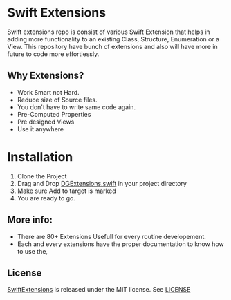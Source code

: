 # Swift Extensions

Swift extensions repo is consist of various Swift Extension that helps in adding more functionality to an existing Class, Structure, Enumeration or a View. This repository have bunch of extensions and also will have more in future to code more effortlessly.

## Why Extensions?

  - Work Smart not Hard.
  - Reduce size of Source files.
   - You don't have to write same code again.
  - Pre-Computed Properties
  - Pre designed Views
  - Use it anywhere

# Installation


1. Clone the Project
2. Drag and Drop [DGExtensions.swift](https://github.com/DhruvGovani/SwiftExtensions/blob/master/DGExtensions.swift) in your project directory
3. Make sure Add to target is marked
4. You are ready to go.

## More info:

  - There are 80+ Extensions Usefull for every routine developement.
  - Each and every extensions have the proper documentation to know how to use the,
  
## License

[SwiftExtensions](https://github.com/DhruvGovani/SwiftExtensions/blob/master/Extensions.swift)  is released under the MIT license. See  [LICENSE](https://github.com/DhruvGovani/SwiftExtensions/blob/master/LICENSE)
